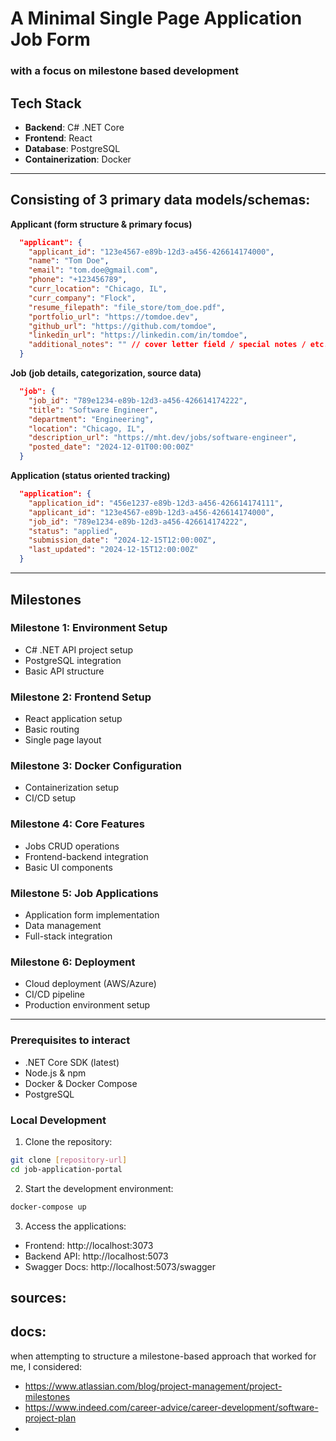 # A Minimal Single Page Application Job Form
### **with a focus on milestone based development**

## Tech Stack

- **Backend**: C# .NET Core
- **Frontend**: React
- **Database**: PostgreSQL
- **Containerization**: Docker

---

## Consisting of 3 primary data models/schemas:

**Applicant (form structure & primary focus)**
```json
  "applicant": {
    "applicant_id": "123e4567-e89b-12d3-a456-426614174000",
    "name": "Tom Doe",
    "email": "tom.doe@gmail.com",
    "phone": "+123456789",
    "curr_location": "Chicago, IL",
    "curr_company": "Flock",
    "resume_filepath": "file_store/tom_doe.pdf",
    "portfolio_url": "https://tomdoe.dev",
    "github_url": "https://github.com/tomdoe",
    "linkedin_url": "https://linkedin.com/in/tomdoe",
    "additional_notes": "" // cover letter field / special notes / etc..
  }
```

**Job (job details, categorization, source data)**
```json
  "job": {
    "job_id": "789e1234-e89b-12d3-a456-426614174222",
    "title": "Software Engineer",
    "department": "Engineering",
    "location": "Chicago, IL",
    "description_url": "https://mht.dev/jobs/software-engineer",
    "posted_date": "2024-12-01T00:00:00Z"
  }
```

**Application (status oriented tracking)**
```json
  "application": {
    "application_id": "456e1237-e89b-12d3-a456-426614174111",
    "applicant_id": "123e4567-e89b-12d3-a456-426614174000",
    "job_id": "789e1234-e89b-12d3-a456-426614174222",
    "status": "applied",
    "submission_date": "2024-12-15T12:00:00Z",
    "last_updated": "2024-12-15T12:00:00Z"
  }
```

---

## Milestones

### Milestone 1: Environment Setup
- C# .NET API project setup
- PostgreSQL integration
- Basic API structure

### Milestone 2: Frontend Setup
- React application setup
- Basic routing
- Single page layout

### Milestone 3: Docker Configuration
- Containerization setup
- CI/CD setup

### Milestone 4: Core Features
- Jobs CRUD operations
- Frontend-backend integration
- Basic UI components

### Milestone 5: Job Applications
- Application form implementation
- Data management
- Full-stack integration

### Milestone 6: Deployment
- Cloud deployment (AWS/Azure)
- CI/CD pipeline
- Production environment setup

---

### Prerequisites to interact
- .NET Core SDK (latest)
- Node.js & npm
- Docker & Docker Compose
- PostgreSQL

### Local Development

1. Clone the repository:
```bash
git clone [repository-url]
cd job-application-portal
```

2. Start the development environment:
```bash
docker-compose up
```

3. Access the applications:
- Frontend: http://localhost:3073
- Backend API: http://localhost:5073
- Swagger Docs: http://localhost:5073/swagger

## sources:

docs:
- 

when attempting to structure a milestone-based approach that worked for me, I considered:
- https://www.atlassian.com/blog/project-management/project-milestones
- https://www.indeed.com/career-advice/career-development/software-project-plan
- 